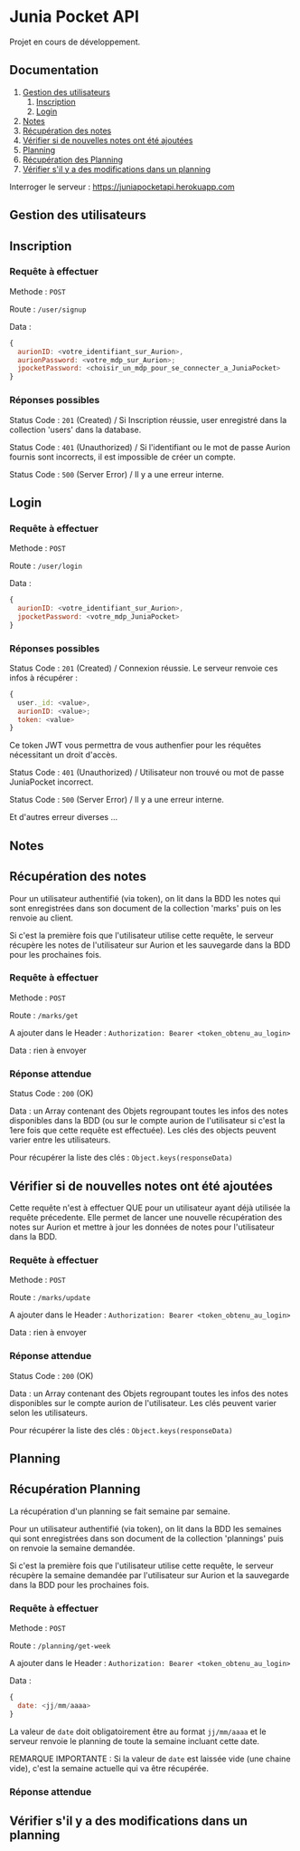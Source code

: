 # Junia Pocket API
Projet en cours de développement.

## Documentation

1. [Gestion des utilisateurs](#utilisateurs)
	1. [Inscription](#inscription)
	2. [Login](#login)
2. [Notes](#notes)
  1. [Récupération des notes](#recup-notes)
  2. [Vérifier si de nouvelles notes ont été ajoutées](#fetch-notes)
3. [Planning](#planning)
  1. [Récupération des Planning](#recup-planning)
  2. [Vérifier s'il y a des modifications dans un planning](#fetch-planning)

Interroger le serveur : https://juniapocketapi.herokuapp.com

##  Gestion des utilisateurs <a name="utilisateurs"></a>

## Inscription <a name="inscription"></a>

### Requête à effectuer 

Methode : `POST`

Route : `/user/signup`

Data : 
```js
{
  aurionID: <votre_identifiant_sur_Aurion>,
  aurionPassword: <votre_mdp_sur_Aurion>;
  jpocketPassword: <choisir_un_mdp_pour_se_connecter_a_JuniaPocket>
}
```

### Réponses possibles

Status Code : `201` (Created) / Si Inscription réussie, user enregistré dans la collection 'users' dans la database.

Status Code : `401` (Unauthorized) / Si l'identifiant ou le mot de passe Aurion fournis sont incorrects, il est impossible de créer un compte.

Status Code : `500` (Server Error) / Il y a une erreur interne.

## Login <a name="login"></a>

### Requête à effectuer 

Methode : `POST`

Route : `/user/login`

Data : 
```js
{
  aurionID: <votre_identifiant_sur_Aurion>,
  jpocketPassword: <votre_mdp_JuniaPocket>
}
```

### Réponses possibles

Status Code : `201` (Created) / Connexion réussie. Le serveur renvoie ces infos à récupérer :

```js
{
  user._id: <value>,
  aurionID: <value>;
  token: <value>
}
```

Ce token JWT vous permettra de vous authenfier pour les réquêtes nécessitant un droit d'accès.

Status Code : `401` (Unauthorized) / Utilisateur non trouvé ou mot de passe JuniaPocket incorrect.

Status Code : `500` (Server Error) / Il y a une erreur interne.

Et d'autres erreur diverses ...

## Notes <a name="notes"></a>

## Récupération des notes <a name="recup-notes"></a>

Pour un utilisateur authentifié (via token), on lit dans la BDD les notes
qui sont enregistrées dans son document de la collection 'marks' puis on
les renvoie au client.

Si c'est la première fois que l'utilisateur utilise cette requête,
le serveur récupère les notes de l'utilisateur sur Aurion et les sauvegarde
dans la BDD pour les prochaines fois.

### Requête à effectuer 

Methode : `POST`

Route : `/marks/get`

A ajouter dans le Header : `Authorization: Bearer <token_obtenu_au_login>`

Data : rien à envoyer

### Réponse attendue

Status Code : `200` (OK) 

Data : un Array contenant des Objets regroupant toutes les infos des notes disponibles
dans la BDD (ou sur le compte aurion de l'utilisateur si c'est la 1ere fois que cette
requête est effectuée). Les clés des objects peuvent varier entre les utilisateurs.

Pour récupérer la liste des clés : `Object.keys(responseData)`


## Vérifier si de nouvelles notes ont été ajoutées <a name="fetch-notes"></a>

Cette requête n'est à effectuer QUE pour un utilisateur ayant déjà utilisée
la requête précedente. Elle permet de lancer une nouvelle récupération des notes
sur Aurion et mettre à jour les données de notes pour l'utilisateur dans la BDD.

### Requête à effectuer 

Methode : `POST`

Route : `/marks/update`

A ajouter dans le Header : `Authorization: Bearer <token_obtenu_au_login>`

Data : rien à envoyer

### Réponse attendue

Status Code : `200` (OK) 

Data : un Array contenant des Objets regroupant toutes les infos des notes disponibles
sur le compte aurion de l'utilisateur. Les clés peuvent varier selon les utilisateurs.

Pour récupérer la liste des clés : `Object.keys(responseData)`


## Planning <a name="planning"></a>

## Récupération Planning <a name="recup-planning"></a>

La récupération d'un planning se fait semaine par semaine.

Pour un utilisateur authentifié (via token), on lit dans la BDD les semaines
qui sont enregistrées dans son document de la collection 'plannings' puis on
renvoie la semaine demandée.

Si c'est la première fois que l'utilisateur utilise cette requête,
le serveur récupère la semaine demandée par l'utilisateur sur Aurion
et la sauvegarde dans la BDD pour les prochaines fois.

### Requête à effectuer 

Methode : `POST`

Route : `/planning/get-week`

A ajouter dans le Header : `Authorization: Bearer <token_obtenu_au_login>`

Data : 
```js
{
  date: <jj/mm/aaaa>
}
```

La valeur de `date` doit obligatoirement être au format `jj/mm/aaaa` et le serveur
renvoie le planning de toute la semaine incluant cette date.

REMARQUE IMPORTANTE : Si la valeur de `date` est laissée vide (une chaine vide), c'est
la semaine actuelle qui va être récupérée.

### Réponse attendue



## Vérifier s'il y a des modifications dans un planning <a name="fetch-planning"></a>